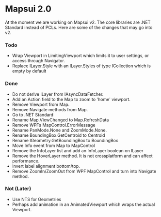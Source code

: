 # Mapsui 2.0

At the moment we are working on Mapsui v2. The core libraries are .NET Standard instead of PCLs. Here are some of the changes that may go into v2.

### Todo
- Wrap Viewport in LimitingViewport which limits it to user settings, or access through Navigator.
- Replace ILayer.Style with an ILayer.Styles of type ICollection<IFeature> which is empty by default

### Done
- Do not derive ILayer from IAsyncDataFetcher.
- Add an Action<Viewport> field to the Map to zoom to 'home' viewport. 
- Remove Viewport from Map.
- Remove Navigate methods from Map.
- Go to .NET Standard
- Rename Map.ViewChanged to Map.RefreshData
- Remove WPFs MapControl.ErrorMessage
- Rename PanMode.None and ZoomMode.None.
- Rename BoundingBox.GetCentroid to Centroid
- Rename IGeometry.GetBoundingBox to BoundingBox
- Move Info event from Map to MapControl
- Remove the InfoLayer list and add an InfoLayer boolean on ILayer
- Remove the HoverLayer method. It is not crossplatform and can affect performance. 
- Invert label alignment bottom/top.
- Remove ZoomIn/ZoomOut from WPF MapControl and turn into Navigate method.
  
### Not (Later)
- Use NTS for Geometries
- Perhaps add animation in an AnimatedViewport which wraps the actual Viewport.
